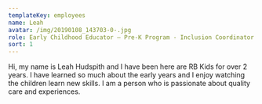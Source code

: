 ```yaml
---
templateKey: employees
name: Leah
avatar: /img/20190108_143703-0-.jpg
role: Early Childhood Educator – Pre-K Program - Inclusion Coordinator
sort: 1
---
```

Hi, my name is Leah Hudspith and I have been here are RB Kids for over 2 years. I have learned so much about the early years and I enjoy watching the children learn new skills. I am a person who is passionate about quality care and experiences.
